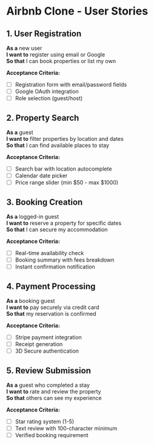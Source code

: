 # Airbnb Clone - User Stories

## 1. User Registration
**As a** new user  
**I want to** register using email or Google  
**So that** I can book properties or list my own  

**Acceptance Criteria:**
- [ ] Registration form with email/password fields
- [ ] Google OAuth integration
- [ ] Role selection (guest/host)

## 2. Property Search
**As a** guest  
**I want to** filter properties by location and dates  
**So that** I can find available places to stay  

**Acceptance Criteria:**
- [ ] Search bar with location autocomplete
- [ ] Calendar date picker
- [ ] Price range slider (min $50 - max $1000)

## 3. Booking Creation
**As a** logged-in guest  
**I want to** reserve a property for specific dates  
**So that** I can secure my accommodation  

**Acceptance Criteria:**
- [ ] Real-time availability check
- [ ] Booking summary with fees breakdown
- [ ] Instant confirmation notification

## 4. Payment Processing
**As a** booking guest  
**I want to** pay securely via credit card  
**So that** my reservation is confirmed  

**Acceptance Criteria:**
- [ ] Stripe payment integration
- [ ] Receipt generation
- [ ] 3D Secure authentication

## 5. Review Submission
**As a** guest who completed a stay  
**I want to** rate and review the property  
**So that** others can see my experience  

**Acceptance Criteria:**
- [ ] Star rating system (1-5)
- [ ] Text review with 100-character minimum
- [ ] Verified booking requirement
